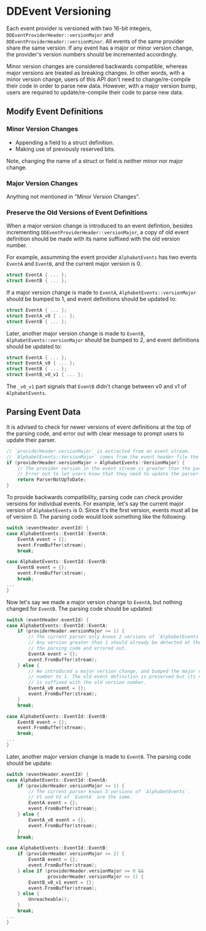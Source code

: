 # DDEvent Versioning

Each event provider is versioned with two 16-bit integers,
`DDEventProviderHeader::versionMajor` and `DDEventProviderHeader::versionMinor`.
All events of the same provider share the same version. If any event has a
major or minor version change, the provider's version numbers should be
incremented accordingly.

Minor version changes are considered backwards compatible, whereas major versions are
treated as breaking changes. In other words, with a minor version change, users of
this API don't need to change/re-compile their code in order to parse new data.
However, with a major version bump, users are required to update/re-compile their code
to parse new data.

## Modify Event Definitions

### Minor Version Changes

- Appending a field to a struct definition.
- Making use of previously reserved bits.

Note, changing the name of a struct or field is neither minor nor major change.

### Major Version Changes

Anything not mentioned in "Minor Version Changes".

### Preserve the Old Versions of Event Definitions

When a major version change is introduced to an event defintion, besides incrementing
`DDEventProviderHeader::versionMajor`, a copy of old event definition should be
made with its name suffixed with the old version number.

For example, assumming the event provider `AlphabetEvents` has two events
`EventA` and `EventB`, and the current major version is 0.

```C++
struct EventA { ... };
struct EventB { ... };
```

If a major version change is made to `EventA`, `AlphabetEvents::versionMajor`
should be bumped to 1, and event definitions should be updated to:

```C++
struct EventA { ... };
struct EventA_v0 { ... };
struct EventB { ... };
```

Later, another major version change is made to `EventB`, `AlphabetEvents::versionMajor`
should be bumped to 2, and event definitions should be updated to:

```C++
struct EventA { ... };
struct EventA_v0 { ... };
struct EventB { ... };
struct EventB_v0_v1 { ... };
```

The `_v0_v1` part signals that `EventB` didn't change between v0 and v1 of
`AlphabetEvents`.

## Parsing Event Data

It is advised to check for newer versions of event definitions at the top of
the parsing code, and error out with clear message to prompt users to update their
parser.

```C++
// `providerHeader.versionMajor` is extracted from an event stream.
// `AlphabetEvents::VersionMajor` comes from the event header file the parsing code `#include`s.
if (providerHeader.versionMajor > AlphabetEvents::VersionMajor) {
    // The provider version in the event stream is greater than the parser.
    // Error out to let users know that they need to update the parser.
    return ParserNotUpToDate;
}
```

To provide backwards compatibility, parsing code can check provider versions
for individual events. For example, let's say the current major version of
`AlphabetEvents` is 0. Since it's the first version, events must all be of
version 0. The parsing code would look something like the following:

```C++
switch (eventHeader.eventId) {
case AlphabetEvents::EventId::EventA:
    EventA event = {};
    event.FromBuffer(stream);
    break;

case AlphabetEvents::EventId::EventB:
    EventB event = {};
    event.FromBuffer(stream);
    break;
...
}
```

Now let's say we made a major version change to `EventA`, but nothing changed
for `EventB`. The parsing code should be updated:

```C++
switch (eventHeader.eventId) {
case AlphabetEvents::EventId::EventA:
    if (providerHeader.versionMajor >= 1) {
        // The current parser only knows 2 versions of `AlphabetEvents`.
        // Any version greater than 1 should already be detected at the top of
        // the parsing code and errored out.
        EventA event = {};
        event.FromBuffer(stream);
    } else {
        // We introduced a major version change, and bumped the major version
        // number to 1. The old event definition is preserved but its name
        // is suffixed with the old version number.
        EventA_v0 event = {};
        event.FromBuffer(stream);
    }
    break;

case AlphabetEvents::EventId::EventB:
    EventB event = {};
    event.FromBuffer(stream);
    break;
...
}
```

Later, another major version change is made to `EventB`. The parsing code
should be update:

```C++
switch (eventHeader.eventId) {
case AlphabetEvents::EventId::EventA:
    if (providerHeader.versionMajor >= 1) {
        // The current parser knows 3 versions of `AlphabetEvents`.
        // V1 and V2 of `EventA` are the same.
        EventA event = {};
        event.FromBuffer(stream);
    } else {
        EventA_v0 event = {};
        event.FromBuffer(stream);
    }
    break;

case AlphabetEvents::EventId::EventB:
    if (providerHeader.versionMajor >= 2) {
        EventB event = {};
        event.FromBuffer(stream);
    } else if (providerHeader.versionMajor >= 0 &&
               providerHeader.versionMajor <= 1) {
        EventB_v0_v1 event = {};
        event.FromBuffer(stream);
    } else {
        Unreacheable();
    }
    break;
...
}
```
